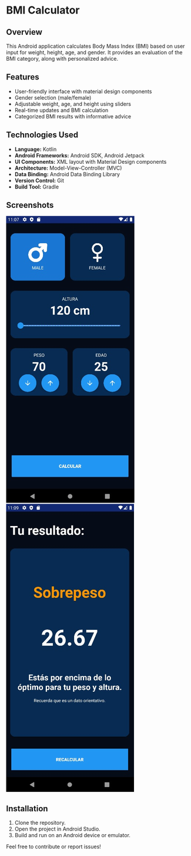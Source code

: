 # BMI Calculator

## Overview

This Android application calculates Body Mass Index (BMI) based on user input for weight, height, age, and gender. It provides an evaluation of the BMI category, along with personalized advice.

## Features

- User-friendly interface with material design components
- Gender selection (male/female)
- Adjustable weight, age, and height using sliders
- Real-time updates and BMI calculation
- Categorized BMI results with informative advice

## Technologies Used

- **Language:** Kotlin
- **Android Frameworks:** Android SDK, Android Jetpack
- **UI Components:** XML layout with Material Design components
- **Architecture:** Model-View-Controller (MVC)
- **Data Binding:** Android Data Binding Library
- **Version Control:** Git
- **Build Tool:** Gradle

## Screenshots

![Screenshot 1](/images/main.jpg)
![Screenshot 2](/images/secondScreen.jpg)


## Installation

1. Clone the repository.
2. Open the project in Android Studio.
3. Build and run on an Android device or emulator.



Feel free to contribute or report issues!
